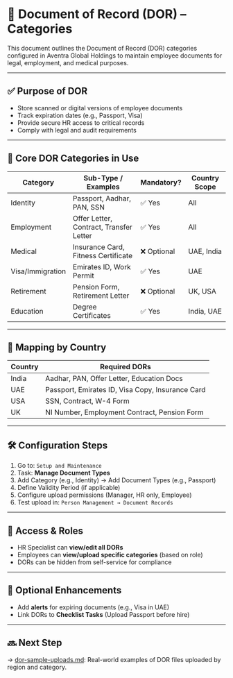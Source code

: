# 📄 Document of Record (DOR) – Categories

This document outlines the Document of Record (DOR) categories configured in Aventra Global Holdings to maintain employee documents for legal, employment, and medical purposes.

---

## ✅ Purpose of DOR

- Store scanned or digital versions of employee documents
- Track expiration dates (e.g., Passport, Visa)
- Provide secure HR access to critical records
- Comply with legal and audit requirements

---

## 📂 Core DOR Categories in Use

| Category        | Sub-Type / Examples                     | Mandatory? | Country Scope     |
|------------------|------------------------------------------|-------------|--------------------|
| Identity         | Passport, Aadhar, PAN, SSN              | ✅ Yes     | All                |
| Employment       | Offer Letter, Contract, Transfer Letter | ✅ Yes     | All                |
| Medical          | Insurance Card, Fitness Certificate     | ❌ Optional| UAE, India         |
| Visa/Immigration | Emirates ID, Work Permit                | ✅ Yes     | UAE                |
| Retirement       | Pension Form, Retirement Letter         | ❌ Optional| UK, USA            |
| Education        | Degree Certificates                     | ✅ Yes     | India, UAE         |

---

## 🧠 Mapping by Country

| Country | Required DORs                                               |
|---------|--------------------------------------------------------------|
| India   | Aadhar, PAN, Offer Letter, Education Docs                   |
| UAE     | Passport, Emirates ID, Visa Copy, Insurance Card            |
| USA     | SSN, Contract, W-4 Form                                     |
| UK      | NI Number, Employment Contract, Pension Form                |

---

## 🛠️ Configuration Steps

1. Go to: `Setup and Maintenance`
2. Task: **Manage Document Types**
3. Add Category (e.g., Identity) → Add Document Types (e.g., Passport)
4. Define Validity Period (if applicable)
5. Configure upload permissions (Manager, HR only, Employee)
6. Test upload in: `Person Management → Document Records`

---

## 🔐 Access & Roles

- HR Specialist can **view/edit all DORs**
- Employees can **view/upload specific categories** (based on role)
- DORs can be hidden from self-service for compliance

---

## 📎 Optional Enhancements

- Add **alerts** for expiring documents (e.g., Visa in UAE)
- Link DORs to **Checklist Tasks** (Upload Passport before hire)

---

## 🔜 Next Step

→ [dor-sample-uploads.md](dor-sample-uploads.md): Real-world examples of DOR files uploaded by region and category.
